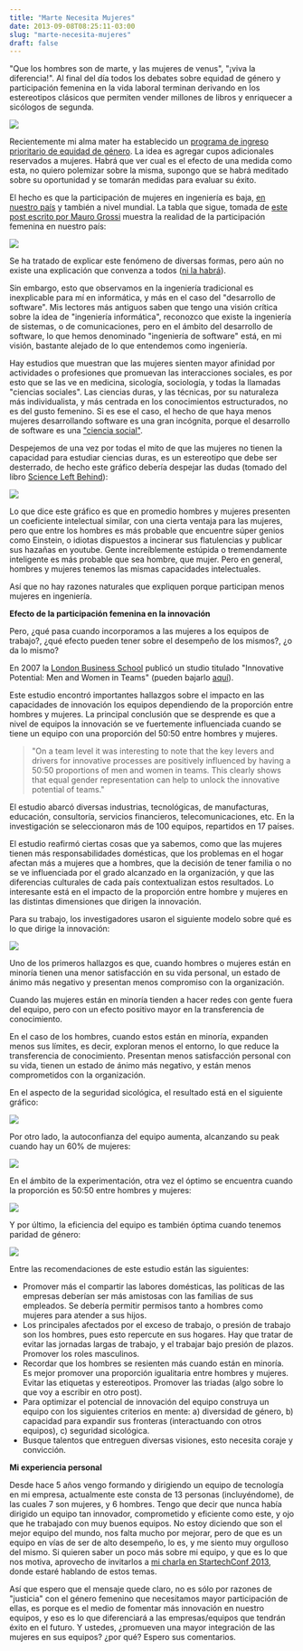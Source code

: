 ```yaml
---
title: "Marte Necesita Mujeres"
date: 2013-09-08T08:25:11-03:00
slug: "marte-necesita-mujeres"
draft: false
---
```


\"Que los hombres son de marte, y las mujeres de venus\", \"¡viva la
diferencia!\". Al final del día todos los debates sobre equidad de
género y participación femenina en la vida laboral terminan derivando en
los estereotipos clásicos que permiten vender millones de libros y
enriquecer a sicólogos de segunda.

![](/images/2013/09/marte_needs_women.png)

Recientemente mi alma mater ha establecido un [programa de ingreso
prioritario de equidad de
género](https://ingenieria.uchile.cl/noticias/94358/programa-de-ingreso-prioritario-de-equidad-de-genero-peg).
La idea es agregar cupos adicionales reservados a mujeres. Habrá que ver
cual es el efecto de una medida como esta, no quiero polemizar sobre la
misma, supongo que se habrá meditado sobre su oportunidad y se tomarán
medidas para evaluar su éxito.

El hecho es que la participación de mujeres en ingeniería es baja, [en nuestro país](https://maurogrossi.bligoo.cl/participacion-femenina-en-las-carreras-de-ingenieria-civil-y-comercial)
y también a nivel mundial. La tabla que sigue, tomada de [este post escrito por Mauro Grossi](http://maurogrossi.bligoo.cl/participacion-femenina-en-las-carreras-de-ingenieria-civil-y-comercial)
muestra la realidad de la participación femenina en nuestro país:

![](/images/2013/09/participacion_mujeres_ingenieria_chile.jpg)

Se ha tratado de explicar este fenómeno de diversas formas, pero aún no
existe una explicación que convenza a todos ([ni la habrá](/blog/lnds/2011/07/05/decisiones-irracionales)).

Sin embargo, esto que observamos en la ingeniería tradicional es
inexplicable para mí en informática, y más en el caso del \"desarrollo
de software\". Mis lectores más antiguos saben que tengo una visión
crítica sobre la idea de \"ingeniería informática\", reconozco que
existe la ingeniería de sistemas, o de comunicaciones, pero en el ámbito
del desarrollo de software, lo que hemos denominado \"ingeniería de
software\" está, en mi visión, bastante alejado de lo que entendemos
como ingeniería.

Hay estudios que muestran que las mujeres sienten mayor afinidad por
actividades o profesiones que promuevan las interacciones sociales, es
por esto que se las ve en medicina, sicología, sociología, y todas la
llamadas \"ciencias sociales\". Las ciencias duras, y las técnicas, por
su naturaleza más individualista, y más centrada en los conocimientos
estructurados, no es del gusto femenino. Si es ese el caso, el hecho de
que haya menos mujeres desarrollando software es una gran incógnita,
porque el desarrollo de software es una [\"ciencia social\"](/blog/lnds/2009/04/22/la-computacion-como-una-ciencia-social).

Despejemos de una vez por todas el mito de que las mujeres no tienen la
capacidad para estudiar ciencias duras, es un estereotipo que debe ser
desterrado, de hecho este gráfico debería despejar las dudas (tomado del
libro [Science Left Behind](http://amzn.to/TWHg33)):

![](/images/2013/09/gauss_iq.png)

Lo que dice este gráfico es que en promedio hombres y mujeres presenten
un coeficiente intelectual similar, con una cierta ventaja para las
mujeres, pero que entre los hombres es más probable que encuentre súper
genios como Einstein, o idiotas dispuestos a incinerar sus flatulencias
y publicar sus hazañas en youtube. Gente increíblemente estúpida o
tremendamente inteligente es más probable que sea hombre, que mujer.
Pero en general, hombres y mujeres tenemos las mismas capacidades
intelectuales.

Así que no hay razones naturales que expliquen porque participan menos
mujeres en ingeniería.

**Efecto de la participación femenina en la innovación**

Pero, ¿qué pasa cuando incorporamos a las mujeres a los equipos de
trabajo?, ¿qué efecto pueden tener sobre el desempeño de los mismos?, ¿o
da lo mismo?

En 2007 la [London Business School](http://www.london.edu/index.html)
publicó un studio titulado \"Innovative Potential: Men and Women in
Teams\" (pueden bajarlo
[aquí](/docs/grattonreportinnovative_potential_nov_2007.pdf)).

Este estudio encontró importantes hallazgos sobre el impacto en las
capacidades de innovación los equipos dependiendo de la proporción entre
hombres y mujeres. La principal conclusión que se desprende es que a
nivel de equipos la innovación se ve fuertemente influenciada cuando se
tiene un equipo con una proporción del 50:50 entre hombres y mujeres.

> \"On a team level it was interesting to note that the key levers and
> drivers for innovative processes are positively influenced by having a
> 50:50 proportions of men and women in teams. This clearly shows that
> equal gender representation can help to unlock the innovative
> potential of teams.\"

El estudio abarcó diversas industrias, tecnológicas, de manufacturas,
educación, consultoría, servicios financieros, telecomunicaciones, etc.
En la investigación se seleccionaron más de 100 equipos, repartidos en
17 países.

El estudio reafirmó ciertas cosas que ya sabemos, como que las mujeres
tienen más responsabilidades domésticas, que los problemas en el hogar
afectan más a mujeres que a hombres, que la decisión de tener familia o
no se ve influenciada por el grado alcanzado en la organización, y que
las diferencias culturales de cada país contextualizan estos resultados.
Lo interesante está en el impacto de la proporción entre hombre y
mujeres en las distintas dimensiones que dirigen la innovación.

Para su trabajo, los investigadores usaron el siguiente modelo sobre qué
es lo que dirige la innovación:

![](/images/2013/09/modelo_innovacion.png)

Uno de los primeros hallazgos es que, cuando hombres o mujeres están en
minoría tienen una menor satisfacción en su vida personal, un estado de
ánimo más negativo y presentan menos compromiso con la organización.

Cuando las mujeres están en minoría tienden a hacer redes con gente
fuera del equipo, pero con un efecto positivo mayor en la transferencia
de conocimiento.

En el caso de los hombres, cuando estos están en minoría, expanden menos
sus límites, es decir, exploran menos el entorno, lo que reduce la
transferencia de conocimiento. Presentan menos satisfacción personal con
su vida, tienen un estado de ánimo más negativo, y están menos
comprometidos con la organización.

En el aspecto de la seguridad sicológica, el resultado está en el
siguiente gráfico:

![](/images/2013/09/seguridad_sicologica.png)

Por otro lado, la autoconfianza del equipo aumenta, alcanzando su peak
cuando hay un 60% de mujeres:

![](/images/2013/09/confianza.png)

En el ámbito de la experimentación, otra vez el óptimo se encuentra
cuando la proporción es 50:50 entre hombres y mujeres:

![](/images/2013/09/experimentacion.png)

Y por último, la eficiencia del equipo es también óptima cuando tenemos
paridad de género:

![](/images/2013/09/eficiencia.png)

Entre las recomendaciones de este estudio están las siguientes:

-   Promover más el compartir las labores domésticas, las políticas de
    las empresas deberían ser más amistosas con las familias de sus
    empleados. Se debería permitir permisos tanto a hombres como mujeres
    para atender a sus hijos.
-   Los principales afectados por el exceso de trabajo, o presión de
    trabajo son los hombres, pues esto repercute en sus hogares. Hay que
    tratar de evitar las jornadas largas de trabajo, y el trabajar bajo
    presión de plazos. Promover los roles masculinos.
-   Recordar que los hombres se resienten más cuando están en minoría.
    Es mejor promover una proporción igualitaria entre hombres y
    mujeres. Evitar las etiquetas y estereotipos. Promover las triadas
    (algo sobre lo que voy a escribir en otro post).
-   Para optimizar el potencial de innovación del equipo construya un
    equipo con los siguientes criterios en mente: a) diversidad de
    género, b) capacidad para expandir sus fronteras (interactuando con
    otros equipos), c) seguridad sicológica.
-   Busque talentos que entreguen diversas visiones, esto necesita
    coraje y convicción.

**Mi experiencia personal**

Desde hace 5 años vengo formando y dirigiendo un equipo de tecnología en
mi empresa, actualmente este consta de 13 personas (incluyéndome), de
las cuales 7 son mujeres, y 6 hombres. Tengo que decir que nunca había
dirigido un equipo tan innovador, comprometido y eficiente como este, y
ojo que he trabajado con muy buenos equipos. No estoy diciendo que son
el mejor equipo del mundo, nos falta mucho por mejorar, pero de que es
un equipo en vías de ser de alto desempeño, lo es, y me siento muy
orgulloso del mismo. Si quieren saber un poco más sobre mi equipo, y que
es lo que nos motiva, aprovecho de invitarlos a [mi charla en
StartechConf 2013](http://www.startechconf.com/speakers), donde estaré
hablando de estos temas.

Así que espero que el mensaje quede claro, no es sólo por razones de
\"justicia\" con el género femenino que necesitamos mayor participación
de ellas, es porque es el medio de fomentar más innovación en nuestro
equipos, y eso es lo que diferenciará a las empresas/equipos que tendrán
éxito en el futuro. Y ustedes, ¿promueven una mayor integración de las
mujeres en sus equipos? ¿por qué? Espero sus comentarios.
